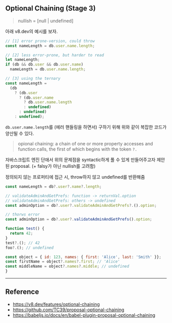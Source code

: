 ## Optional Chaining (Stage 3)
> nullish = [null | undefined]

아래 v8.dev의 예시를 보자.

``` javascript
// [1] error prone-version, could throw
const nameLength = db.user.name.length;

// [2] less error-prone, but harder to read
let nameLength;
if (db && db.user && db.user.name)
  nameLength = db.user.name.length;

// [3] using the ternary
const nameLength = 
  (db
    ? (db.user
      ? (db.user.name
        ? db.user.name.length
        : undefined)
      : undefined)
    : undefined);
```

`db.user.name.length`를 (에러 핸들링을 하면서) 구하기 위해 위와 같이 복잡한 코드가 양산될 수 있다.

> opional chaining: a chain of one or more property accesses and function calls, the first of which begins with the token `?.`

자바스크립트 엔진 단애서 위의 문제점을 syntactic하게 풀 수 있게 만들어주고자 제안된 proposal.
(+ falsy가 아닌 nullish를 고려함)

정의되지 않는 프로퍼티에 접근 시, throw하지 않고 undefined를 반환해줌

``` javascript
const nameLength = db?.user?.name?.length;

// validateAdminAndGetPrefs: function -> returnVal.option
// validateAdminAndGetPrefs: others -> undefined
const adminOption = db?.user?.validateAdminAndGetPrefs?.().option;

// thorws error
const adminOption = db?.user?.validateAdminAndGetPrefs().option;

function test() {
  return 42;
}
test?.(); // 42
foo?.(); // undefined

const object = { id: 123, names: { first: 'Alice', last: 'Smith' }};
const firstName = object?.names?.first; // 'Alice'
const middleName = object?.names?.middle; // undefined
}
```

---
## Reference
- https://v8.dev/features/optional-chaining
- https://github.com/TC39/proposal-optional-chaining
- https://babeljs.io/docs/en/babel-plugin-proposal-optional-chaining

